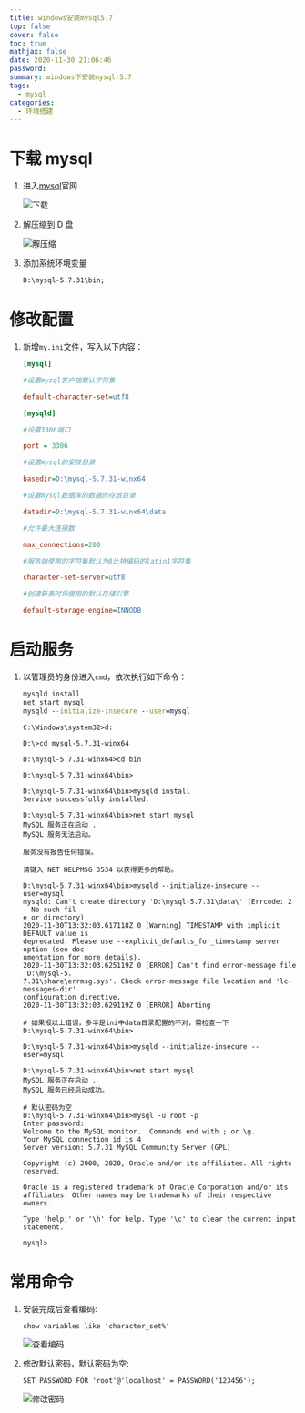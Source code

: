 ```yaml
---
title: windows安装mysql5.7
top: false
cover: false
toc: true
mathjax: false
date: 2020-11-30 21:06:46
password:
summary: windows下安装mysql-5.7
tags:
  - mysql
categories:
  - 环境搭建
---
```


# 下载 mysql

1. 进入[mysql](https://downloads.mysql.com/archives/community/)官网

   ![下载](mysqldownload.png)

2. 解压缩到 D 盘

   ![解压缩](unzip.png)

3. 添加系统环境变量

   ```bat
   D:\mysql-5.7.31\bin;
   ```

# 修改配置

1. 新增`my.ini`文件，写入以下内容：

   ```ini
   [mysql]

   #设置mysql客户端默认字符集

   default-character-set=utf8

   [mysqld]

   #设置3306端口

   port = 3306

   #设置mysql的安装目录

   basedir=D:\mysql-5.7.31-winx64

   #设置mysql数据库的数据的存放目录

   datadir=D:\mysql-5.7.31-winx64\data

   #允许最大连接数

   max_connections=200

   #服务端使用的字符集默认为8比特编码的latin1字符集

   character-set-server=utf8

   #创建新表时将使用的默认存储引擎

   default-storage-engine=INNODB
   ```

# 启动服务

1. 以管理员的身份进入`cmd`，依次执行如下命令：

   ```cmd
   mysqld install
   net start mysql
   mysqld --initialize-insecure --user=mysql
   ```

   ```mysql
   C:\Windows\system32>d:

   D:\>cd mysql-5.7.31-winx64

   D:\mysql-5.7.31-winx64>cd bin

   D:\mysql-5.7.31-winx64\bin>

   D:\mysql-5.7.31-winx64\bin>mysqld install
   Service successfully installed.

   D:\mysql-5.7.31-winx64\bin>net start mysql
   MySQL 服务正在启动 .
   MySQL 服务无法启动。

   服务没有报告任何错误。

   请键入 NET HELPMSG 3534 以获得更多的帮助。

   D:\mysql-5.7.31-winx64\bin>mysqld --initialize-insecure --user=mysql
   mysqld: Can't create directory 'D:\mysql-5.7.31\data\' (Errcode: 2 - No such fil
   e or directory)
   2020-11-30T13:32:03.617118Z 0 [Warning] TIMESTAMP with implicit DEFAULT value is
   deprecated. Please use --explicit_defaults_for_timestamp server option (see doc
   umentation for more details).
   2020-11-30T13:32:03.625119Z 0 [ERROR] Can't find error-message file 'D:\mysql-5.
   7.31\share\errmsg.sys'. Check error-message file location and 'lc-messages-dir'
   configuration directive.
   2020-11-30T13:32:03.629119Z 0 [ERROR] Aborting

   # 如果报以上错误，多半是ini中data目录配置的不对，需检查一下
   D:\mysql-5.7.31-winx64\bin>

   D:\mysql-5.7.31-winx64\bin>mysqld --initialize-insecure --user=mysql

   D:\mysql-5.7.31-winx64\bin>net start mysql
   MySQL 服务正在启动 .
   MySQL 服务已经启动成功。

   # 默认密码为空
   D:\mysql-5.7.31-winx64\bin>mysql -u root -p
   Enter password:
   Welcome to the MySQL monitor.  Commands end with ; or \g.
   Your MySQL connection id is 4
   Server version: 5.7.31 MySQL Community Server (GPL)

   Copyright (c) 2000, 2020, Oracle and/or its affiliates. All rights reserved.

   Oracle is a registered trademark of Oracle Corporation and/or its
   affiliates. Other names may be trademarks of their respective
   owners.

   Type 'help;' or '\h' for help. Type '\c' to clear the current input statement.

   mysql>
   ```

# 常用命令

1. 安装完成后查看编码:

   ```mysql
   show variables like 'character_set%'
   ```

   ![查看编码](charset.png)

2. 修改默认密码，默认密码为空:

   ```mysql
   SET PASSWORD FOR 'root'@'localhost' = PASSWORD('123456');
   ```

   ![修改密码](modify_pd.png)
